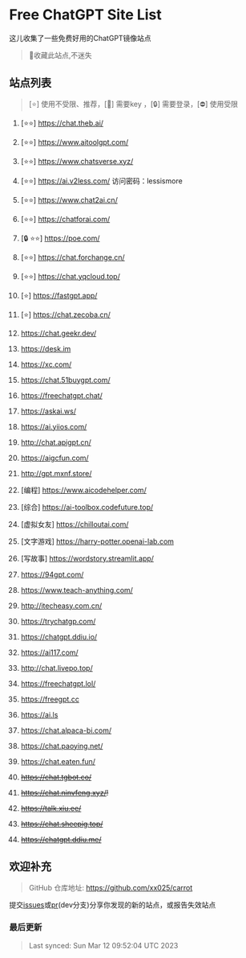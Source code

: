 # Free ChatGPT Site List

这儿收集了一些免费好用的ChatGPT镜像站点

> 🤭收藏此站点,不迷失


## 站点列表
>[⭐] 使用不受限、推荐，[🔑] 需要key ，[🔒] 需要登录，[⛔] 使用受限

1. [⭐⭐] https://chat.theb.ai/

2. [⭐⭐] https://www.aitoolgpt.com/

3. [⭐⭐] https://www.chatsverse.xyz/

4. [⭐⭐] https://ai.v2less.com/ 访问密码：lessismore

5. [⭐⭐] https://www.chat2ai.cn/

6. [⭐⭐] https://chatforai.com/

7. [🔒 ⭐⭐] https://poe.com/

8. [⭐⭐] https://chat.forchange.cn/

9. [⭐⭐] https://chat.yqcloud.top/

10. [⭐] https://fastgpt.app/

11. [⭐] https://chat.zecoba.cn/

12. https://chat.geekr.dev/

13. https://desk.im

14. https://xc.com/

15. https://chat.51buygpt.com/

16. https://freechatgpt.chat/

17. https://askai.ws/

18. https://ai.yiios.com/

19. http://chat.apigpt.cn/

20. https://aigcfun.com/

21. http://gpt.mxnf.store/

22. [编程] https://www.aicodehelper.com/

23. [综合] https://ai-toolbox.codefuture.top/

24. [虚拟女友] https://chilloutai.com/

25. [文字游戏] https://harry-potter.openai-lab.com

26. [写故事] https://wordstory.streamlit.app/

27. https://94gpt.com/

28. https://www.teach-anything.com/

29. http://itecheasy.com.cn/

30. https://trychatgp.com/

31. https://chatgpt.ddiu.io/

32. https://ai117.com/

33. http://chat.livepo.top/

34. https://freechatgpt.lol/

35. https://freegpt.cc

36. https://ai.ls

37. https://chat.alpaca-bi.com/

38. https://chat.paoying.net/

39. https://chat.eaten.fun/

40. ~~https://chat.tgbot.co/~~

41. ~~https://chat.ninvfeng.xyz/!~~

42. ~~https://talk.xiu.ee/~~

43. ~~https://chat.sheepig.top/~~

44. ~~https://chatgpt.ddiu.me/~~



## 欢迎补充
>GitHub 仓库地址: https://github.com/xx025/carrot

提交[issues](https://github.com/xx025/carrot/issues)或[pr](https://github.com/xx025/carrot/pulls)(dev分支)分享你发现的新的站点，或报告失效站点

### 最后更新

>Last synced: Sun Mar 12 09:52:04 UTC 2023
